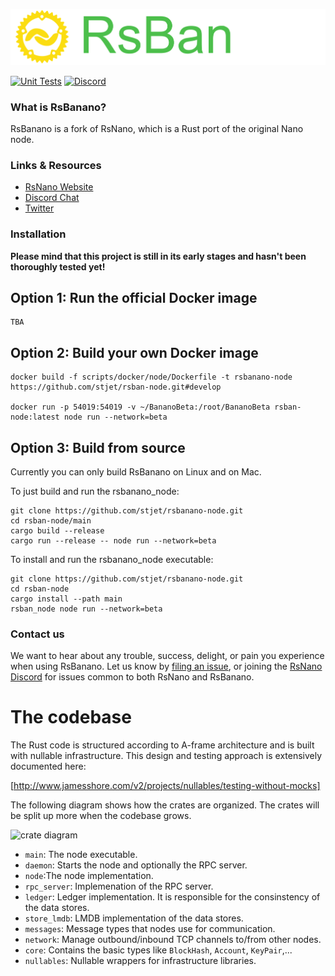 <p style="text-align:center;"><img src="/doc/images/logo.svg" width"300px" height="auto" alt="Logo"></p>


[![Unit Tests](https://github.com/simpago/rsnano-node/actions/workflows/unit_tests.yml/badge.svg)](https://github.com/simpago/rsnano-node/actions/workflows/unit_tests.yml)
[![Discord](https://img.shields.io/badge/discord-join%20chat-orange.svg)](https://discord.gg/kBwvAyxEWE)


### What is RsBanano?

RsBanano is a fork of RsNano, which is a Rust port of the original Nano node.

### Links & Resources

* [RsNano Website](https://rsnano.com)
* [Discord Chat](https://discord.gg/kBwvAyxEWE)
* [Twitter](https://twitter.com/gschauwecker)

### Installation

**Please mind that this project is still in its early stages and hasn't been thoroughly tested yet!**

## Option 1: Run the official Docker image

    TBA

## Option 2: Build your own Docker image

    docker build -f scripts/docker/node/Dockerfile -t rsbanano-node https://github.com/stjet/rsban-node.git#develop

    docker run -p 54019:54019 -v ~/BananoBeta:/root/BananoBeta rsban-node:latest node run --network=beta

## Option 3: Build from source

Currently you can only build RsBanano on Linux and on Mac.

To just build and run the rsbanano_node:

    git clone https://github.com/stjet/rsbanano-node.git
    cd rsban-node/main
    cargo build --release
    cargo run --release -- node run --network=beta

To install and run the rsbanano_node executable:

    git clone https://github.com/stjet/rsbanano-node.git
    cd rsban-node
    cargo install --path main
    rsban_node node run --network=beta

### Contact us

We want to hear about any trouble, success, delight, or pain you experience when
using RsBanano. Let us know by [filing an issue](https://github.com/stjet/rsbanano-node/issues), or joining the [RsNano Discord](https://discord.gg/kBwvAyxEWE) for issues common to both RsNano and RsBanano.

# The codebase

The Rust code is structured according to A-frame architecture and is built with nullable infrastructure. This design and testing approach is extensively documented here:

[http://www.jamesshore.com/v2/projects/nullables/testing-without-mocks]

The following diagram shows how the crates are organized. The crates will be split up more when the codebase grows.

![crate diagram](http://www.plantuml.com/plantuml/proxy?cache=no&fmt=svg&src=https://raw.github.com/rsnano-node/rsnano-node/develop/doc/crates.puml)

* `main`: The node executable.
* `daemon`: Starts the node and optionally the RPC server.
* `node`:The node implementation.
* `rpc_server`: Implemenation of the RPC server.
* `ledger`: Ledger implementation. It is responsible for the consinstency of the data stores.
* `store_lmdb`: LMDB implementation of the data stores.
* `messages`: Message types that nodes use for communication.
* `network`: Manage outbound/inbound TCP channels to/from other nodes.
* `core`: Contains the basic types like `BlockHash`, `Account`, `KeyPair`,...
* `nullables`: Nullable wrappers for infrastructure libraries.

